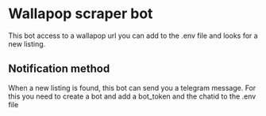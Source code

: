 # Wallapop scraper bot
This bot access to a wallapop url you can add to the .env file and looks for a new listing.

## Notification method
When a new listing is found, this bot can send you a telegram message. For this you need to create a bot
and add a bot_token and the chatid to the .env file
